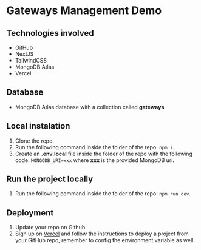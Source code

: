 # Gateways Management Demo

## Technologies involved

- GitHub
- NextJS
- TailwindCSS
- MongoDB Atlas
- Vercel

## Database

- MongoDB Atlas database with a collection called **gateways**

## Local instalation

1. Clone the repo.
2. Run the following command inside the folder of the repo: `npm i`.
3. Create an **.env.local** file inside the folder of the repo with the following code: `MONGODB_URI=xxx` where **xxx** is the provided MongoDB uri.

## Run the project locally

1. Run the following command inside the folder of the repo: `npm run dev`.

## Deployment

1. Update your repo on Github.
2. Sign up on [Vercel](https://vercel.com/) and follow the instructions to deploy a project from your GitHub repo, remember to config the environment variable as well.
